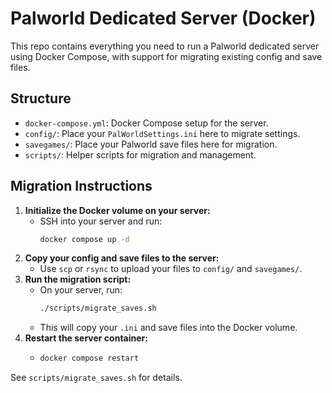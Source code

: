 # Palworld Dedicated Server (Docker)

This repo contains everything you need to run a Palworld dedicated server using Docker Compose, with support for migrating existing config and save files.

## Structure

- `docker-compose.yml`: Docker Compose setup for the server.
- `config/`: Place your `PalWorldSettings.ini` here to migrate settings.
- `savegames/`: Place your Palworld save files here for migration.
- `scripts/`: Helper scripts for migration and management.

## Migration Instructions

1. **Initialize the Docker volume on your server:**
   - SSH into your server and run:
     ```sh
     docker compose up -d
     ```
2. **Copy your config and save files to the server:**
   - Use `scp` or `rsync` to upload your files to `config/` and `savegames/`.
3. **Run the migration script:**
   - On your server, run:
     ```sh
     ./scripts/migrate_saves.sh
     ```
   - This will copy your `.ini` and save files into the Docker volume.
4. **Restart the server container:**
   - ```sh
     docker compose restart
     ```

See `scripts/migrate_saves.sh` for details.

